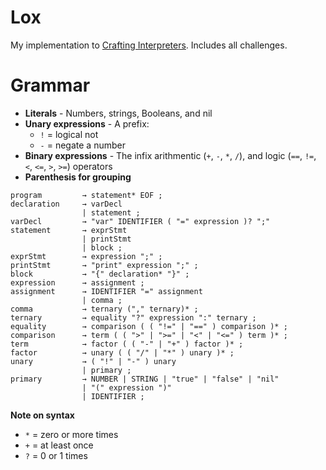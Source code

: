 # Lox

My implementation to [Crafting Interpreters](https://craftinginterpreters.com/). Includes all challenges. 

# Grammar

- **Literals** - Numbers, strings, Booleans, and nil
- **Unary expressions** - A prefix:
    - `!` = logical not
    - `-` = negate a number
- **Binary expressions** - The infix arithmentic (`+`, `-`, `*`, `/`), and logic (`==`, `!=`, `<`, `<=`, `>`, `>=`) operators
- **Parenthesis for grouping**


```
program         → statement* EOF ;
declaration     → varDecl
                | statement ;
varDecl         → "var" IDENTIFIER ( "=" expression )? ";"
statement       → exprStmt
                | printStmt 
                | block ;
exprStmt        → expression ";" ;
printStmt       → "print" expression ";" ;
block           → "{" declaration* "}" ;
expression      → assignment ;
assignment      → IDENTIFIER "=" assignment
                | comma ;
comma           → ternary ("," ternary)* ;
ternary         → equality "?" expression ":" ternary ;
equality        → comparison ( ( "!=" | "==" ) comparison )* ;
comparison      → term ( ( ">" | ">=" | "<" | "<=" ) term )* ;
term            → factor ( ( "-" | "+" ) factor )* ;
factor          → unary ( ( "/" | "*" ) unary )* ;
unary           → ( "!" | "-" ) unary
                | primary ;
primary         → NUMBER | STRING | "true" | "false" | "nil"
                | "(" expression ")" 
                | IDENTIFIER ;
```

**Note on syntax**
- `*` = zero or more times
- `+` = at least once
- `?` = 0 or 1 times
